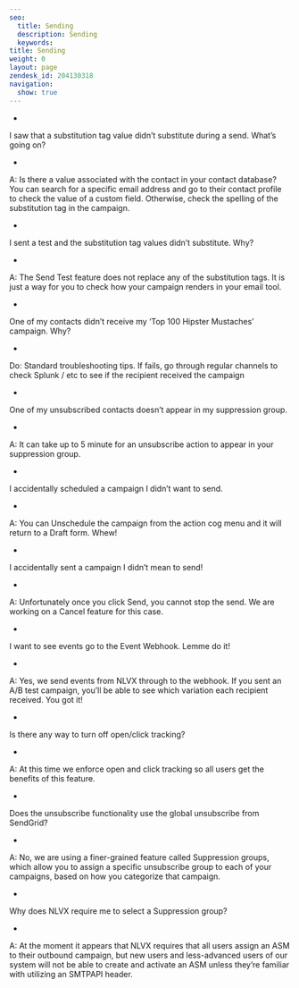 ```yaml
---
seo:
  title: Sending
  description: Sending
  keywords: 
title: Sending
weight: 0
layout: page
zendesk_id: 204130318
navigation:
  show: true
---
```


- 

I saw that a substitution tag value didn’t substitute during a send. What’s going on?

  - 

A: Is there a value associated with the contact in your contact database? You can search for a specific email address and go to their contact profile to check the value of a custom field. Otherwise, check the spelling of the substitution tag in the campaign.

- 

I sent a test and the substitution tag values didn’t substitute. Why?

  - 

A: The Send Test feature does not replace any of the substitution tags. It is just a way for you to check how your campaign renders in your email tool.

- 

One of my contacts didn’t receive my ‘Top 100 Hipster Mustaches’ campaign. Why?

  - 

Do: Standard troubleshooting tips. If fails, go through regular channels to check Splunk / etc to see if the recipient received the campaign

- 

One of my unsubscribed contacts doesn’t appear in my suppression group.

  - 

A: It can take up to 5 minute for an unsubscribe action to appear in your suppression group.

- 

I accidentally scheduled a campaign I didn’t want to send.

  - 

A: You can Unschedule the campaign from the action cog menu and it will return to a Draft form. Whew!

- 

I accidentally sent a campaign I didn’t mean to send!

  - 

A: Unfortunately once you click Send, you cannot stop the send. We are working on a Cancel feature for this case.

- 

I want to see events go to the Event Webhook. Lemme do it!

  - 

A: Yes, we send events from NLVX through to the webhook. If you sent an A/B test campaign, you’ll be able to see which variation each recipient received. You got it!

- 

Is there any way to turn off open/click tracking?

  - 

A: At this time we enforce open and click tracking so all users get the benefits of this feature.

- 

Does the unsubscribe functionality use the global unsubscribe from SendGrid?

  - 

A: No, we are using a finer-grained feature called Suppression groups, which allow you to assign a specific unsubscribe group to each of your campaigns, based on how you categorize that campaign.

- 

Why does NLVX require me to select a Suppression group?

  - 

A: At the moment it appears that NLVX requires that all users assign an ASM to their outbound campaign, but new users and less-advanced users of our system will not be able to create and activate an ASM unless they’re familiar with utilizing an SMTPAPI header.


